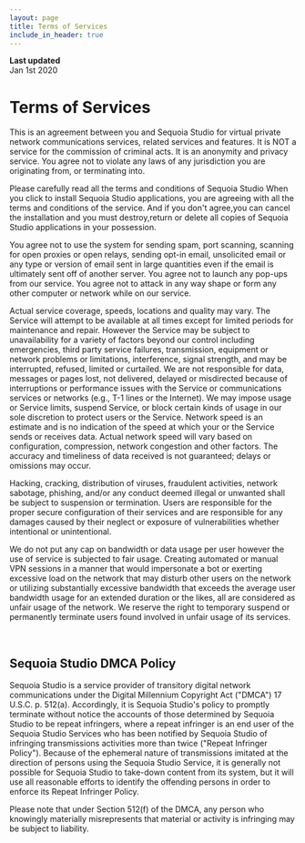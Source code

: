 ```yaml
---
layout: page
title: Terms of Services
include_in_header: true
---
```


**Last updated**  
Jan 1st 2020

# Terms of Services
This is an agreement between you and Sequoia Studio for virtual private network communications services, related services and features. It is NOT a service for the commission of criminal acts. It is an anonymity and privacy service. You agree not to violate any laws of any jurisdiction you are originating from, or terminating into.

Please carefully read all the terms and conditions of Sequoia Studio When you click to install Sequoia Studio applications, you are agreeing with all the terms and conditions of the service. And if you don't agree,you can cancel the installation and you must destroy,return or delete all copies of Sequoia Studio applications in your possession.

You agree not to use the system for sending spam, port scanning, scanning for open proxies or open relays, sending opt-in email, unsolicited email or any type or version of email sent in large quantities even if the email is ultimately sent off of another server. You agree not to launch any pop-ups from our service. You agree not to attack in any way shape or form any other computer or network while on our service.

Actual service coverage, speeds, locations and quality may vary. The Service will attempt to be available at all times except for limited periods for maintenance and repair. However the Service may be subject to unavailability for a variety of factors beyond our control including emergencies, third party service failures, transmission, equipment or network problems or limitations, interference, signal strength, and may be interrupted, refused, limited or curtailed. We are not responsible for data, messages or pages lost, not delivered, delayed or misdirected because of interruptions or performance issues with the Service or communications services or networks (e.g., T-1 lines or the Internet). We may impose usage or Service limits, suspend Service, or block certain kinds of usage in our sole discretion to protect users or the Service. Network speed is an estimate and is no indication of the speed at which your or the Service sends or receives data. Actual network speed will vary based on configuration, compression, network congestion and other factors. The accuracy and timeliness of data received is not guaranteed; delays or omissions may occur.

Hacking, cracking, distribution of viruses, fraudulent activities, network sabotage, phishing, and/or any conduct deemed illegal or unwanted shall be subject to suspension or termination. Users are responsible for the proper secure configuration of their services and are responsible for any damages caused by their neglect or exposure of vulnerabilities whether intentional or unintentional.

We do not put any cap on bandwidth or data usage per user however the use of service is subjected to fair usage. Creating automated or manual VPN sessions in a manner that would impersonate a bot or exerting excessive load on the network that may disturb other users on the network or utilizing substantially excessive bandwidth that exceeds the average user bandwidth usage for an extended duration or the likes, all are considered as unfair usage of the network. We reserve the right to temporary suspend or permanently terminate users found involved in unfair usage of its services.


<br>

## Sequoia Studio DMCA Policy
Sequoia Studio is a service provider of transitory digital network communications under the Digital Millennium Copyright Act ("DMCA") 17 U.S.C. p. 512(a). Accordingly, it is Sequoia Studio's policy to promptly terminate without notice the accounts of those determined by Sequoia Studio to be repeat infringers, where a repeat infringer is an end user of the Sequoia Studio Services who has been notified by Sequoia Studio of infringing transmissions activities more than twice ("Repeat Infringer Policy"). Because of the ephemeral nature of transmissions imitated at the direction of persons using the Sequoia Studio Service, it is generally not possible for Sequoia Studio to take-down content from its system, but it will use all reasonable efforts to identify the offending persons in order to enforce its Repeat Infringer Policy.

Please note that under Section 512(f) of the DMCA, any person who knowingly materially misrepresents that material or activity is infringing may be subject to liability.
